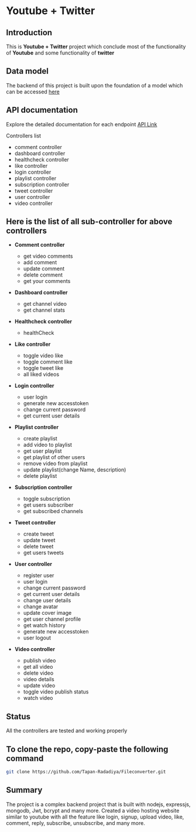 # Youtube + Twitter

## Introduction

This is **Youtube + Twitter** project which conclude most of the functionality of **Youtube** and some functionality of **twitter**

## Data model

The backend of this project is built upon the foundation of a model which can be accessed [here](https://app.eraser.io/workspace/YtPqZ1VogxGy1jzIDkzj)

## API documentation

Explore the detailed documentation for each endpoint [API Link](https://documenter.getpostman.com/view/26647279/2s9YypEiHT)

Controllers list

- comment controller
- dashboard controller
- healthcheck controller
- like controller
- login controller
- playlist controller
- subscription controller
- tweet controller
- user controller
- video controller

## Here is the list of all sub-controller for above controllers

- **Comment controller**

  - get video comments
  - add comment
  - update comment
  - delete comment
  - get your comments

- **Dashboard controller**
  - get channel video
  - get channel stats
- **Healthcheck controller**
  - healthCheck
- **Like controller**
  - toggle video like
  - toggle comment like
  - toggle tweet like
  - all liked videos
- **Login controller**
  - user login
  - generate new accesstoken
  - change current password
  - get current user details
- **Playlist controller**
  - create playlist
  - add video to playlist
  - get user playlist
  - get playlist of other users
  - remove video from playlist
  - update playlist(change Name, description)
  - delete playlist
- **Subscription controller**
  - toggle subscription
  - get users subscriber
  - get subscribed channels
- **Tweet controller**
  - create tweet
  - update tweet
  - delete tweet
  - get users tweets
- **User controller**
  - register user
  - user login
  - change current password
  - get current user details
  - change user details
  - change avatar
  - update cover image
  - get user channel profile
  - get watch history
  - generate new accesstoken
  - user logout
- **Video controller**
  - publish video
  - get all video
  - delete video
  - video details
  - update video
  - toggle video publish status
  - watch video

## Status

All the controllers are tested and working properly

## To clone the repo, copy-paste the following command
 ```bash
git clone https://github.com/Tapan-Radadiya/Fileconverter.git
```
## Summary

The project is a complex backend project that is built with nodejs, expressjs, mongodb, Jwt, bcrypt and many more.
Created a video hosting website similar to youtube with all the feature like login, signup, upload video, like, comment, reply, subscribe, unsubscribe, and many more.
